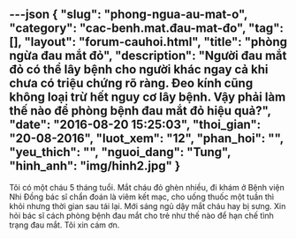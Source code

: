 ---json
{
    "slug": "phong-ngua-au-mat-o",
    "category": "cac-benh.mat.đau-mat-đo",
    "tag": [],
    "layout": "forum-cauhoi.html",
    "title": "phòng ngừa đau mắt đỏ",
    "description": "Người đau mắt đỏ có thể lây bệnh cho người khác ngay cả khi chưa có triệu chứng rõ ràng. Đeo kính cũng không loại trừ hết nguy cơ lây bệnh. Vậy phải làm thế nào để phòng bệnh đau mắt đỏ hiệu quả?",
    "date": "2016-08-20 15:25:03",
    "thoi_gian": "20-08-2016",
    "luot_xem": "12",
    "phan_hoi": "",
    "yeu_thich": "",
    "nguoi_dang": "Tung",
    "hinh_anh": "img/hinh2.jpg"
}
---
Tôi có một cháu 5 tháng tuổi. Mắt cháu đỏ ghèn nhiều, đi khám ở Bệnh viện Nhi Đồng bác sĩ chẩn đoán là viêm kết mạc, cho uống thuốc một tuần thì khỏi nhưng thời gian sau tái lại. Mới sáng ngủ dậy mắt cháu hay bị sưng. Xin hỏi bác sĩ cách phòng bệnh đau mắt cho trẻ như thế nào để hạn chế tình trạng đau mắt. Tôi xin cám ơn.